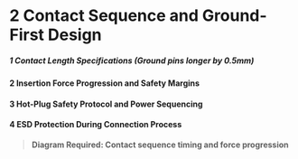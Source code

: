 # 2 Contact Sequence and Ground-First Design


##### 1 Contact Length Specifications (Ground pins longer by 0.5mm)


#### 2 Insertion Force Progression and Safety Margins


#### 3 Hot-Plug Safety Protocol and Power Sequencing


#### 4 ESD Protection During Connection Process


> **Diagram Required: Contact sequence timing and force progression**

